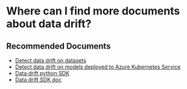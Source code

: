 <properties 
    pageTitle="Where can I find more documents about data drift?"
    description="Where can I find more documents about data drift?"
    service="microsoft.machinelearning"
    resource="datadrift"
    authors="WeiLengUSC"
    ms.author="weleng"
    selfHelpType="generic"
    supportTopicIds="32690851"
    resourceTags=""
    productPesIds="16644"
    cloudEnvironments="public, fairfax, mooncake"
 	articleId="machinelearning-datadrift-additionaldocs"
	ownershipId="AzureML_AzureMachineLearningServices"
/>

# Where can I find more documents about data drift?

## **Recommended Documents**

* [Detect data drift on datasets](https://docs.microsoft.com/azure/machine-learning/how-to-monitor-datasets)<br>
* [Detect data drift on models deployed to Azure Kubernetes Service](https://docs.microsoft.com/azure/machine-learning/how-to-monitor-data-drift)<br>
* [Data drift python SDK](https://pypi.org/project/azureml-datadrift/)<br>
* [Data drift SDK doc](https://docs.microsoft.com/python/api/azureml-datadrift/azureml.datadrift.datadriftdetector%28class%29?view=azure-ml-py)<br>
